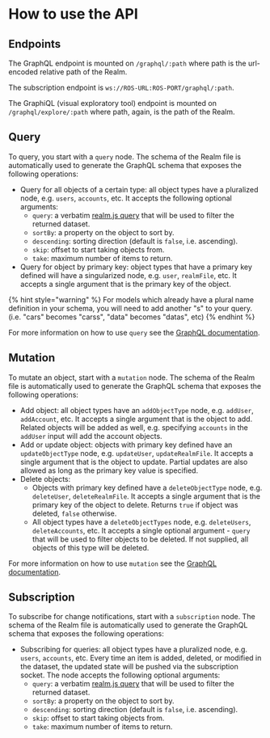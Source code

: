 # How to use the API

## Endpoints

The GraphQL endpoint is mounted on `/graphql/:path` where path is the url-encoded relative path of the Realm.

The subscription endpoint is `ws://ROS-URL:ROS-PORT/graphql/:path`.

The GraphiQL \(visual exploratory tool\) endpoint is mounted on `/graphql/explore/:path` where path, again, is the path of the Realm.

## Query

To query, you start with a `query` node. The schema of the Realm file is automatically used to generate the GraphQL schema that exposes the following operations:

* Query for all objects of a certain type: all object types have a pluralized node, e.g. `users`, `accounts`, etc. It accepts the following optional arguments:
  * `query`: a verbatim [realm.js query](https://realm.io/docs/javascript/latest/#filtering) that will be used to filter the returned dataset.
  * `sortBy`: a property on the object to sort by.
  * `descending`: sorting direction \(default is `false`, i.e. ascending\).
  * `skip`: offset to start taking objects from.
  * `take`: maximum number of items to return.
* Query for object by primary key: object types that have a primary key defined will have a singularized node, e.g. `user`, `realmFile`, etc. It accepts a single argument that is the primary key of the object.

{% hint style="warning" %}
For models which already have a plural name definition in your schema, you will need to add another "s" to your query.  \(i.e. "cars" becomes "carss", "data" becomes "datas", etc\)
{% endhint %}

For more information on how to use `query` see the [GraphQL documentation](http://graphql.org/learn/queries/).

## Mutation

To mutate an object, start with a `mutation` node. The schema of the Realm file is automatically used to generate the GraphQL schema that exposes the following operations:

* Add object: all object types have an `addObjectType` node, e.g. `addUser`, `addAccount`, etc. It accepts a single argument that is the object to add. Related objects will be added as well, e.g. specifying `accounts` in the `addUser` input will add the account objects.
* Add or update object: objects with primary key defined have an `updateObjectType` node, e.g. `updateUser`, `updateRealmFile`. It accepts a single argument that is the object to update. Partial updates are also allowed as long as the primary key value is specified.
* Delete objects:
  * Objects with primary key defined have a `deleteObjectType` node, e.g. `deleteUser`, `deleteRealmFile`. It accepts a single argument that is the primary key of the object to delete. Returns `true` if object was deleted, `false` otherwise.
  * All object types have a `deleteObjectTypes` node, e.g. `deleteUsers`, `deleteAccounts`, etc. It accepts a single optional argument - `query` that will be used to filter objects to be deleted. If not supplied, all objects of this type will be deleted.

For more information on how to use `mutation` see the [GraphQL documentation](http://graphql.org/learn/queries/#mutations).

## Subscription

To subscribe for change notifications, start with a `subscription` node. The schema of the Realm file is automatically used to generate the GraphQL schema that exposes the following operations:

* Subscribing for queries: all object types have a pluralized node, e.g. `users`, `accounts`, etc. Every time an item is added, deleted, or modified in the dataset, the updated state will be pushed via the subscription socket. The node accepts the following optional arguments:
  * `query`: a verbatim [realm.js query](https://realm.io/docs/javascript/latest/#filtering) that will be used to filter the returned dataset.
  * `sortBy`: a property on the object to sort by.
  * `descending`: sorting direction \(default is `false`, i.e. ascending\).
  * `skip`: offset to start taking objects from.
  * `take`: maximum number of items to return.



